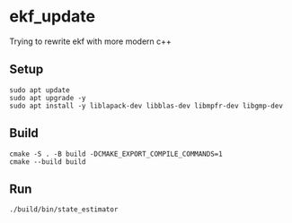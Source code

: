 # ekf_update
Trying to rewrite ekf with more modern c++

## Setup

```shell
sudo apt update
sudo apt upgrade -y
sudo apt install -y liblapack-dev libblas-dev libmpfr-dev libgmp-dev
```

## Build

```shell
cmake -S . -B build -DCMAKE_EXPORT_COMPILE_COMMANDS=1
cmake --build build
```

## Run

```shell
./build/bin/state_estimator
```
